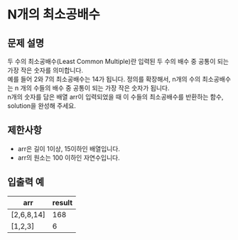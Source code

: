 # N개의 최소공배수

## 문제 설명

두 수의 최소공배수(Least Common Multiple)란 입력된 두 수의 배수 중 공통이 되는 가장 작은 숫자를 의미합니다.  
예를 들어 2와 7의 최소공배수는 14가 됩니다. 정의를 확장해서, n개의 수의 최소공배수는 n 개의 수들의 배수 중 공통이 되는 가장 작은 숫자가 됩니다.  
n개의 숫자를 담은 배열 arr이 입력되었을 때 이 수들의 최소공배수를 반환하는 함수, solution을 완성해 주세요.  


## 제한사항

- arr은 길이 1이상, 15이하인 배열입니다.
- arr의 원소는 100 이하인 자연수입니다.


## 입출력 예

| arr        | result |
|------------|--------|
| [2,6,8,14] | 168    |
| [1,2,3]    | 6      |
